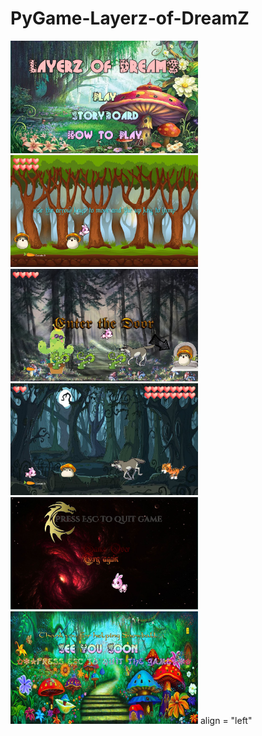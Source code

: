 # PyGame-Layerz-of-DreamZ


<img src="https://github.com/NikiHo5/PyGame-Layerz-of-DreamZ/blob/master/gp1.JPG" width =300>
<img src="https://github.com/NikiHo5/PyGame-Layerz-of-DreamZ/blob/master/gp2.JPG" width =300>
<img src="https://github.com/NikiHo5/PyGame-Layerz-of-DreamZ/blob/master/gp6.JPG" width =300>
<img src="https://github.com/NikiHo5/PyGame-Layerz-of-DreamZ/blob/master/gp7.JPG" width =300>
<img src="https://github.com/NikiHo5/PyGame-Layerz-of-DreamZ/blob/master/gpover.JPG" width =300>
<img src="https://github.com/NikiHo5/PyGame-Layerz-of-DreamZ/blob/master/gpwin.JPG" width =300>
align = "left"
